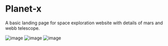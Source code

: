 # Planet-x
 A basic landing page for space exploration website with details of mars and webb telescope.

![image](https://user-images.githubusercontent.com/73299058/178880467-2c3b2a4b-65ef-4fe1-9931-4102c7438872.png)
![image](https://user-images.githubusercontent.com/73299058/178909004-ff2e6338-ac13-4d51-9f82-ff70c5ad1427.png)
![image](https://user-images.githubusercontent.com/73299058/179099849-14b08345-e818-4ef2-b8cb-949811e1e192.png)
